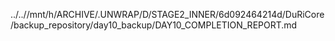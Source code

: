 ../..//mnt/h/ARCHIVE/.UNWRAP/D/STAGE2_INNER/6d092464214d/DuRiCore/backup_repository/day10_backup/DAY10_COMPLETION_REPORT.md